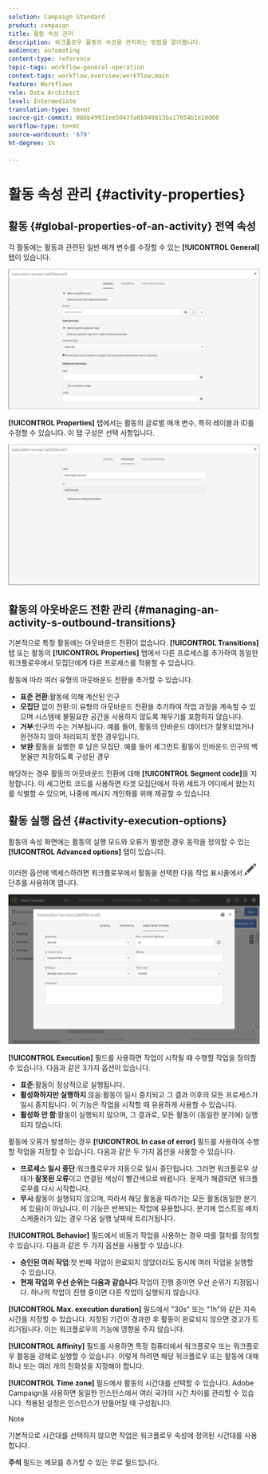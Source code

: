 ```yaml
---
solution: Campaign Standard
product: campaign
title: 활동 속성 관리
description: 워크플로우 활동의 속성을 관리하는 방법을 알아봅니다.
audience: automating
content-type: reference
topic-tags: workflow-general-operation
context-tags: workflow,overview;workflow,main
feature: Workflows
role: Data Architect
level: Intermediate
translation-type: tm+mt
source-git-commit: 088b49931ee5047fa6b949813ba17654b1e10d60
workflow-type: tm+mt
source-wordcount: '679'
ht-degree: 1%

---
```



# 활동 속성 관리 {#activity-properties}

## 활동 {#global-properties-of-an-activity} 전역 속성

각 활동에는 활동과 관련된 일반 매개 변수를 수정할 수 있는 **[!UICONTROL General]** 탭이 있습니다.

![](assets/activity-properties.png)

**[!UICONTROL Properties]** 탭에서는 활동의 글로벌 매개 변수, 특히 레이블과 ID를 수정할 수 있습니다. 이 탭 구성은 선택 사항입니다.

![](assets/activity-properties2.png)

## 활동의 아웃바운드 전환 관리 {#managing-an-activity-s-outbound-transitions}

기본적으로 특정 활동에는 아웃바운드 전환이 없습니다. **[!UICONTROL Transitions]** 탭 또는 활동의 **[!UICONTROL Properties]** 탭에서 다른 프로세스를 추가하여 동일한 워크플로우에서 모집단에게 다른 프로세스를 적용할 수 있습니다.

활동에 따라 여러 유형의 아웃바운드 전환을 추가할 수 있습니다.

* **표준 전환**:활동에 의해 계산된 인구
* **모집단** 없이 전환:이 유형의 아웃바운드 전환을 추가하여 작업 과정을 계속할 수 있으며 시스템에 불필요한 공간을 사용하지 않도록 채우기를 포함하지 않습니다.
* **거부**:인구의 수는 거부됩니다. 예를 들어, 활동의 인바운드 데이터가 잘못되었거나 완전하지 않아 처리되지 못한 경우입니다.
* **보완**:활동을 실행한 후 남은 모집단. 예를 들어 세그먼트 활동이 인바운드 인구의 백분율만 저장하도록 구성된 경우

해당하는 경우 활동의 아웃바운드 전환에 대해 **[!UICONTROL Segment code]**&#x200B;을 지정합니다. 이 세그먼트 코드를 사용하면 타겟 모집단에서 하위 세트가 어디에서 왔는지를 식별할 수 있으며, 나중에 메시지 개인화를 위해 제공할 수 있습니다.

## 활동 실행 옵션 {#activity-execution-options}

활동의 속성 화면에는 활동의 실행 모드와 오류가 발생한 경우 동작을 정의할 수 있는 **[!UICONTROL Advanced options]** 탭이 있습니다.

이러한 옵션에 액세스하려면 워크플로우에서 활동을 선택한 다음 작업 표시줄에서 ![](assets/edit_darkgrey-24px.png) 단추를 사용하여 엽니다.

![](assets/wkf_advanced_parameters.png)

**[!UICONTROL Execution]** 필드를 사용하면 작업이 시작될 때 수행할 작업을 정의할 수 있습니다. 다음과 같은 3가지 옵션이 있습니다.

* **표준**:활동이 정상적으로 실행됩니다.
* **활성화하지만 실행하지** 않음:활동이 일시 중지되고 그 결과 이후의 모든 프로세스가 일시 중지됩니다. 이 기능은 작업을 시작할 때 유용하게 사용할 수 있습니다.
* **활성화 안 함**:활동이 실행되지 않으며, 그 결과로, 모든 활동이 (동일한 분기에) 실행되지 않습니다.

활동에 오류가 발생하는 경우 **[!UICONTROL In case of error]** 필드를 사용하여 수행할 작업을 지정할 수 있습니다. 다음과 같은 두 가지 옵션을 사용할 수 있습니다.

* **프로세스 일시 중단**:워크플로우가 자동으로 일시 중단됩니다. 그러면 워크플로우 상태가 **잘못된 오류**&#x200B;이고 연결된 색상이 빨간색으로 바뀝니다. 문제가 해결되면 워크플로우를 다시 시작합니다.
* **무시**:활동이 실행되지 않으며, 따라서 해당 활동을 따라가는 모든 활동(동일한 분기에 있음)이 아닙니다. 이 기능은 반복되는 작업에 유용합니다. 분기에 업스트림 배치 스케줄러가 있는 경우 다음 실행 날짜에 트리거됩니다.

**[!UICONTROL Behavior]** 필드에서 비동기 작업을 사용하는 경우 따를 절차를 정의할 수 있습니다. 다음과 같은 두 가지 옵션을 사용할 수 있습니다.

* **승인된 여러 작업**:첫 번째 작업이 완료되지 않았더라도 동시에 여러 작업을 실행할 수 있습니다.
* **현재 작업의 우선 순위는 다음과 같습니다**.작업이 진행 중이면 우선 순위가 지정됩니다. 하나의 작업이 진행 중이면 다른 작업이 실행되지 않습니다.

**[!UICONTROL Max. execution duration]** 필드에서 &quot;30s&quot; 또는 &quot;1h&quot;와 같은 지속 시간을 지정할 수 있습니다. 지정된 기간이 경과한 후 활동이 완료되지 않으면 경고가 트리거됩니다. 이는 워크플로우의 기능에 영향을 주지 않습니다.

**[!UICONTROL Affinity]** 필드를 사용하면 특정 컴퓨터에서 워크플로우 또는 워크플로우 활동을 강제로 실행할 수 있습니다. 이렇게 하려면 해당 워크플로우 또는 활동에 대해 하나 또는 여러 개의 친화성을 지정해야 합니다.

**[!UICONTROL Time zone]** 필드에서 활동의 시간대를 선택할 수 있습니다. Adobe Campaign을 사용하면 동일한 인스턴스에서 여러 국가의 시간 차이를 관리할 수 있습니다. 적용된 설정은 인스턴스가 만들어질 때 구성됩니다.

>[!NOTE]
>
>기본적으로 시간대를 선택하지 않으면 작업은 워크플로우 속성에 정의된 시간대를 사용합니다.

**주석** 필드는 메모를 추가할 수 있는 무료 필드입니다.
